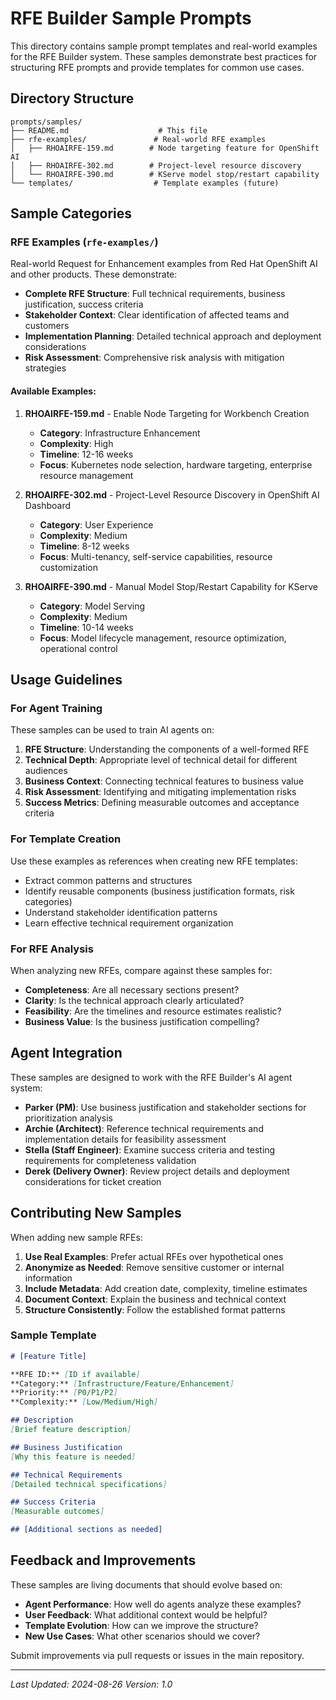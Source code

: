 # RFE Builder Sample Prompts

This directory contains sample prompt templates and real-world examples for the RFE Builder system. These samples demonstrate best practices for structuring RFE prompts and provide templates for common use cases.

## Directory Structure

```
prompts/samples/
├── README.md                    # This file
├── rfe-examples/               # Real-world RFE examples
│   ├── RHOAIRFE-159.md        # Node targeting feature for OpenShift AI
│   ├── RHOAIRFE-302.md        # Project-level resource discovery
│   └── RHOAIRFE-390.md        # KServe model stop/restart capability
└── templates/                  # Template examples (future)
```

## Sample Categories

### RFE Examples (`rfe-examples/`)

Real-world Request for Enhancement examples from Red Hat OpenShift AI and other products. These demonstrate:

- **Complete RFE Structure**: Full technical requirements, business justification, success criteria
- **Stakeholder Context**: Clear identification of affected teams and customers
- **Implementation Planning**: Detailed technical approach and deployment considerations
- **Risk Assessment**: Comprehensive risk analysis with mitigation strategies

#### Available Examples:

1. **RHOAIRFE-159.md** - Enable Node Targeting for Workbench Creation
   - **Category**: Infrastructure Enhancement
   - **Complexity**: High
   - **Timeline**: 12-16 weeks
   - **Focus**: Kubernetes node selection, hardware targeting, enterprise resource management

2. **RHOAIRFE-302.md** - Project-Level Resource Discovery in OpenShift AI Dashboard
   - **Category**: User Experience
   - **Complexity**: Medium
   - **Timeline**: 8-12 weeks
   - **Focus**: Multi-tenancy, self-service capabilities, resource customization

3. **RHOAIRFE-390.md** - Manual Model Stop/Restart Capability for KServe
   - **Category**: Model Serving
   - **Complexity**: Medium
   - **Timeline**: 10-14 weeks
   - **Focus**: Model lifecycle management, resource optimization, operational control

## Usage Guidelines

### For Agent Training

These samples can be used to train AI agents on:

1. **RFE Structure**: Understanding the components of a well-formed RFE
2. **Technical Depth**: Appropriate level of technical detail for different audiences
3. **Business Context**: Connecting technical features to business value
4. **Risk Assessment**: Identifying and mitigating implementation risks
5. **Success Metrics**: Defining measurable outcomes and acceptance criteria

### For Template Creation

Use these examples as references when creating new RFE templates:

- Extract common patterns and structures
- Identify reusable components (business justification formats, risk categories)
- Understand stakeholder identification patterns
- Learn effective technical requirement organization

### For RFE Analysis

When analyzing new RFEs, compare against these samples for:

- **Completeness**: Are all necessary sections present?
- **Clarity**: Is the technical approach clearly articulated?
- **Feasibility**: Are the timelines and resource estimates realistic?
- **Business Value**: Is the business justification compelling?

## Agent Integration

These samples are designed to work with the RFE Builder's AI agent system:

- **Parker (PM)**: Use business justification and stakeholder sections for prioritization analysis
- **Archie (Architect)**: Reference technical requirements and implementation details for feasibility assessment
- **Stella (Staff Engineer)**: Examine success criteria and testing requirements for completeness validation
- **Derek (Delivery Owner)**: Review project details and deployment considerations for ticket creation

## Contributing New Samples

When adding new sample RFEs:

1. **Use Real Examples**: Prefer actual RFEs over hypothetical ones
2. **Anonymize as Needed**: Remove sensitive customer or internal information
3. **Include Metadata**: Add creation date, complexity, timeline estimates
4. **Document Context**: Explain the business and technical context
5. **Structure Consistently**: Follow the established format patterns

### Sample Template

```markdown
# [Feature Title]

**RFE ID:** [ID if available]
**Category:** [Infrastructure/Feature/Enhancement]
**Priority:** [P0/P1/P2]
**Complexity:** [Low/Medium/High]

## Description
[Brief feature description]

## Business Justification
[Why this feature is needed]

## Technical Requirements
[Detailed technical specifications]

## Success Criteria
[Measurable outcomes]

## [Additional sections as needed]
```

## Feedback and Improvements

These samples are living documents that should evolve based on:

- **Agent Performance**: How well do agents analyze these examples?
- **User Feedback**: What additional context would be helpful?
- **Template Evolution**: How can we improve the structure?
- **New Use Cases**: What other scenarios should we cover?

Submit improvements via pull requests or issues in the main repository.

---

*Last Updated: 2024-08-26*
*Version: 1.0*
